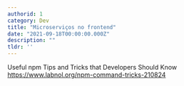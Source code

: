 ```yaml
---
authorid: 1
category: Dev
title: "Microserviços no frontend"
date: "2021-09-18T00:00:00.000Z"
description: ""
tldr: ''
---
```


Useful npm Tips and Tricks that Developers Should Know
https://www.labnol.org/npm-command-tricks-210824

